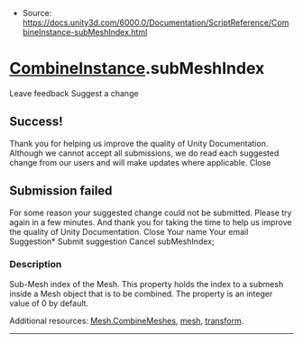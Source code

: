 * Source: https://docs.unity3d.com/6000.0/Documentation/ScriptReference/CombineInstance-subMeshIndex.html

#  [CombineInstance](https://docs.unity3d.com/6000.0/Documentation/ScriptReference/CombineInstance.html).subMeshIndex
Leave feedback
Suggest a change
## Success!
Thank you for helping us improve the quality of Unity Documentation. Although we cannot accept all submissions, we do read each suggested change from our users and will make updates where applicable.
Close
## Submission failed
For some reason your suggested change could not be submitted. Please <a>try again</a> in a few minutes. And thank you for taking the time to help us improve the quality of Unity Documentation.
Close
Your name Your email Suggestion* Submit suggestion
Cancel
subMeshIndex; 
### Description
Sub-Mesh index of the Mesh.
This property holds the index to a submesh inside a Mesh object that is to be combined. The property is an integer value of 0 by default.  
  
Additional resources: [Mesh.CombineMeshes](https://docs.unity3d.com/6000.0/Documentation/ScriptReference/Mesh.CombineMeshes.html), [mesh](https://docs.unity3d.com/6000.0/Documentation/ScriptReference/CombineInstance-mesh.html), [transform](https://docs.unity3d.com/6000.0/Documentation/ScriptReference/CombineInstance-transform.html).
* * *
